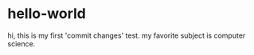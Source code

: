 # hello-world

hi, this is my first 'commit changes' test.
my favorite subject is computer science.
